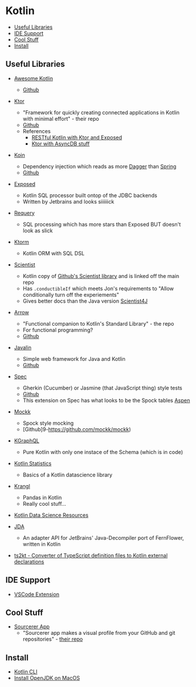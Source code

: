 # Kotlin

<!-- TOC depthFrom:2 -->

- [Useful Libraries](#useful-libraries)
- [IDE Support](#ide-support)
- [Cool Stuff](#cool-stuff)
- [Install](#install)

<!-- /TOC -->

## Useful Libraries

- [Awesome Kotlin](https://kotlin.link/)
    - [Github](https://github.com/KotlinBy/awesome-kotlin)

- [Ktor](https://ktor.io/)
    - "Framework for quickly creating connected applications in Kotlin with minimal effort" - their repo
    - [Github](https://github.com/ktorio/ktor)
    - References
        - [RESTful Kotlin with Ktor and Exposed](https://ryanharrison.co.uk/2018/04/14/kotlin-ktor-exposed-starter.html)
        - [Ktor with AsyncDB stuff](https://github.com/TechEmpower/FrameworkBenchmarks/tree/master/frameworks/Kotlin/ktor)
- [Koin](https://insert-koin.io/)
    - Dependency injection which reads as more [Dagger](https://google.github.io/dagger/) than [Spring](https://spring.io/)
    - [Github](https://github.com/InsertKoinIO/koin)
- [Exposed](https://github.com/jetbrains/Exposed)
    - Kotlin SQL processor built ontop of the JDBC backends
    - Written by Jetbrains and looks siiiiiick
- [Requery](https://github.com/requery/requery)
    - SQL processing which has more stars than Exposed BUT doesn't look as slick
- [Ktorm](https://ktorm.liuwj.me/)
    - Kotlin ORM with SQL DSL
- [Scientist](https://github.com/spoptchev/scientist)
    - Kotlin copy of [Github's Scientist library](https://github.com/github/scientist) and is linked off the main repo
    - Has `.conductibleIf` which meets Jon's requirements to "Allow conditionally turn off the experiements"
    - Gives better docs than the Java version [Scientist4J](https://github.com/rawls238/Scientist4J)

- [Arrow](https://arrow-kt.io/)
    - "Functional companion to Kotlin's Standard Library" - the repo
    - For functional programming?
    - [Github](https://github.com/arrow-kt/arrow)
- [Javalin](https://javalin.io/)
    - Simple web framework for Java and Kotlin
    - [Github](https://github.com/tipsy/javalin)
- [Spec](https://spekframework.org)
    - Gherkin (Cucumber) or Jasmine (that JavaScript thing) style tests
    - [Github](https://github.com/spekframework/spek/)
    - This extension on Spec has what looks to be the Spock tables [Aspen](https://github.com/dam5s/aspen)
- [Mockk](https://mockk.io)
    - Spock style mocking
    - [Github]9-https://github.com/mockk/mockk)

- [KGraphQL](https://github.com/pgutkowski/KGraphQL)
    - Pure Kotlin with only one instace of the Schema (which is in code)
- [Kotlin Statistics](https://github.com/thomasnield/kotlin-statistics)
    - Basics of a Kotlin datascience library
- [Krangl](https://github.com/holgerbrandl/krangl)
    - Pandas in Kotlin
    - Really cool stuff...
- [Kotlin Data Science Resources](https://github.com/thomasnield/kotlin-data-science-resources)

- [JDA](https://github.com/mcdh/jda)
    - An adapter API for JetBrains' Java-Decompiler port of FernFlower, written in Kotlin

- [ts2kt - Converter of TypeScript definition files to Kotlin external declarations](https://github.com/Kotlin/ts2kt)

## IDE Support

- [VSCode Extension](https://github.com/mathiasfrohlich/vscode-kotlin)

## Cool Stuff

- [Sourcerer App](https://sourcerer.io/start)
    - "Sourcerer app makes a visual profile from your GitHub and git repositories" - [their repo](https://github.com/sourcerer-io/sourcerer-app)

## Install

- [Kotlin CLI](https://kotlinlang.org/docs/tutorials/command-line.html)
- [Install OpenJDK on MacOS](https://solarianprogrammer.com/2018/09/28/installing-openjdk-macos/)
